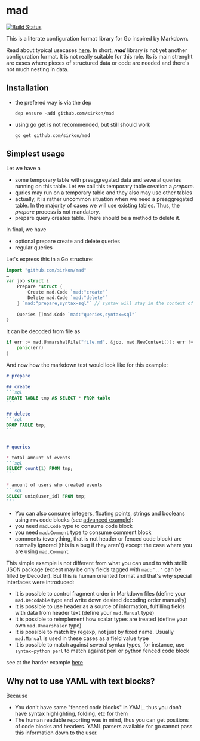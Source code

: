 # mad
[![Build Status](https://travis-ci.org/sirkon/mad.svg?branch=master)](https://travis-ci.org/sirkon/mad)

This is a literate configuration format library for Go inspired by Markdown. 


Read about typical usecases [here](USECASES.md). 
In short, ___mad___ library is not yet another configuration format. It is not really suitable for this role. 
Its is main strenght are cases where pieces of structured data or code are needed and there's not much nesting in data.

## Installation

* the prefered way is via the dep
    ```
    dep ensure -add github.com/sirkon/mad    
    ```
* using go get is not recommended, but still should work
    ```
    go get github.com/sirkon/mad
    ```
 

## Simplest usage

Let we have a 
* some temporary table with preaggregated data and several queries running on this table. Let we call
this temporary table creation a *prepare*. 
* quries may run on a temporary table and they also may use other tables
* actually, it is rather uncommon situation when we need a preaggregated table. In the majority of cases we
    will use existing tables. Thus, the *prepare* process is not mandatory.
* prepare query creates table. There should be a method to delete it. 
    
In final, we have
* optional prepare create and delete queries
* regular queries

Let's express this in a Go structure:

```go
import "github.com/sirkon/mad"
…
var job struct {
	Prepare *struct {
		Create mad.Code `mad:"create"`
		Delete mad.Code `mad:"delete"`
	} `mad:"prepare,syntax=sql"` // syntax will stay in the context of nested fields 
	
	Queries []mad.Code `mad:"queries,syntax=sql"`
}
```

It can be decoded from file as

```go
if err := mad.UnmarshalFile("file.md", &job, mad.NewContext()); err != nil {
	panic(err)
}
```

And now how the markdown text would look like for this example:

````markdown
# prepare

## create
```sql
CREATE TABLE tmp AS SELECT * FROM table
```

## delete
```sql
DROP TABLE tmp;
```


# queries

* total amount of events
```sql
SELECT count(1) FROM tmp;
```

* amount of users who created events
```sql
SELECT uniq(user_id) FROM tmp;
```
````


* You can also consume integers, floating points, strings and booleans using `raw` code blocks (see [advanced example](HARD.md)):
* you need `mad.Code` type to consume code block
* you need `mad.Comment` type to consume comment block
* comments (everything, that is not header or fenced code block) are normally ignored (this is a bug if they aren't) 
    except the case where you are using `mad.Comment` 


This simple example is not different from what you can used to with stdlib JSON package (except may be only
fields tagged with `mad:".."` can be filled by Decoder). But this is human oriented format and that's why special
interfaces were introduced:
* It is possible to control fragment order in Markdown files (define your `mad.Decodable` type and write down desired decoding order manually)
* It is possible to use header as a source of information, fulfilling fields with data from header text (define your `mad.Manual` type)
* It is possible to reimplement how scalar types are treated (define your own `mad.Unmarshaler` type)
* It is possible to match by regexp, not just by fixed name. Usually `mad.Manual` is used in these cases as a field value type
* It is possible to match against several syntax types, for instance, use `syntax=python perl` to match against perl or python fenced code block

see at the harder example [here](HARD.md)

## Why not to use YAML with text blocks?

Because

* You don't have same "fenced code blocks" in YAML, thus you don't have syntax highlighting, folding, etc for them
* The human readable reporting was in mind, thus you can get positions of code blocks and headers. YAML parsers available
    for go cannot pass this information down to the user. 
